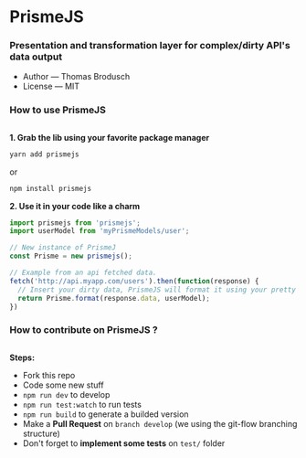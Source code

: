 
# PrismeJS
### Presentation and transformation layer for complex/dirty API's data output


 * Author — Thomas Brodusch
 * License — MIT


### How to use PrismeJS
##

**1. Grab the lib using your favorite package manager**
```javascript
yarn add prismejs
```

or

```javascript
npm install prismejs
```


**2. Use it in your code like a charm**
```javascript
import prismejs from 'prismejs';
import userModel from 'myPrismeModels/user';

// New instance of PrismeJ
const Prisme = new prismejs();

// Example from an api fetched data.
fetch('http://api.myapp.com/users').then(function(response) {
  // Insert your dirty data, PrismeJS will format it using your pretty userModel !
  return Prisme.format(response.data, userModel); 
})

```

### How to contribute on PrismeJS ?
##

**Steps:**
* Fork this repo
* Code some new stuff 
* `npm run dev` to develop 
* `npm run test:watch` to run tests
* `npm run build` to generate a builded version
* Make a **Pull Request** on `branch develop` (we using the git-flow branching structure)
* Don't forget to **implement some tests** on `test/` folder 
